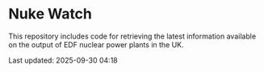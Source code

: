 # Nuke Watch

This repository includes code for retrieving the latest information available on the output of EDF nuclear power plants in the UK.

Last updated: 2025-09-30 04:18